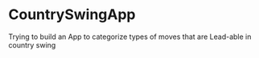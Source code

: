 # CountrySwingApp
Trying to build an App to categorize types of moves that are Lead-able in country swing
